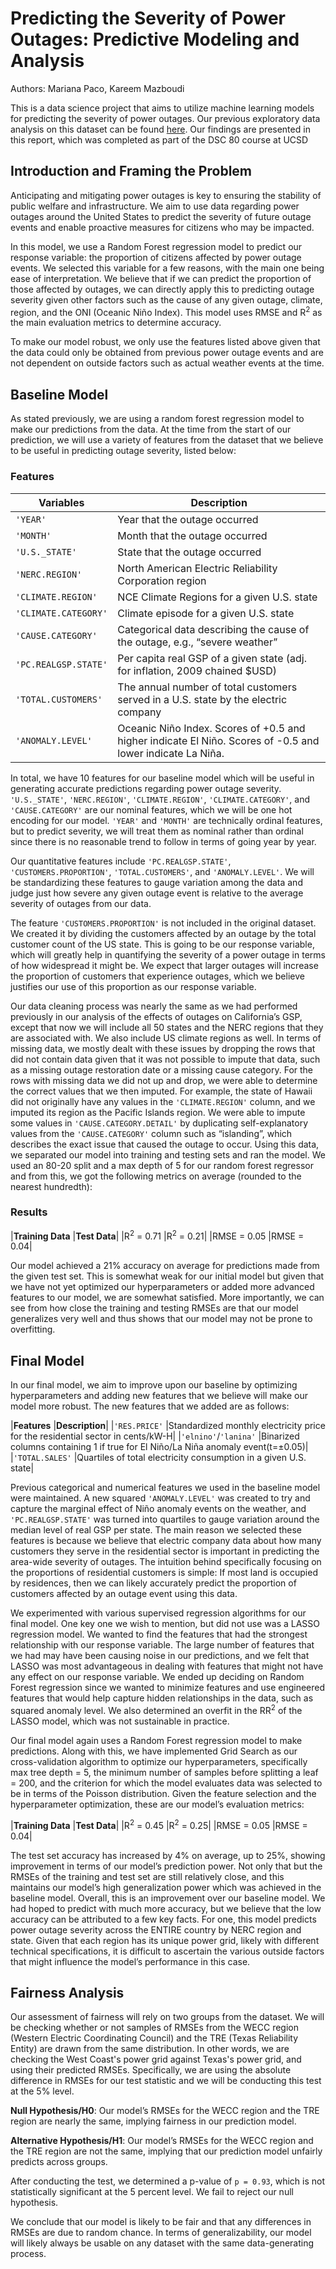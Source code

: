 # Predicting the Severity of Power Outages: Predictive Modeling and Analysis

Authors: Mariana Paco, Kareem Mazboudi

This is a data science project that aims to utilize machine learning models for predicting the severity of power outages. Our previous exploratory data analysis on this dataset can be found [here](https://kareemknowscode.github.io/ca-economy-outages/). Our findings are presented in this report, which was completed as part of the DSC 80 course at UCSD

## Introduction and Framing the Problem
Anticipating and mitigating power outages is key to ensuring the stability of public welfare and infrastructure. We aim to use data regarding power outages around the United States to predict the severity of future outage events and enable proactive measures for citizens who may be impacted. 

In this model, we use a Random Forest regression model to predict our response variable: the proportion of citizens affected by power outage events. We selected this variable for a few reasons, with the main one being ease of interpretation. We believe that if we can predict the proportion of those affected by outages, we can directly apply this to predicting outage severity given other factors such as the cause of any given outage, climate, region, and the ONI (Oceanic Niño Index). This model uses RMSE and R<sup>2</sup> as the main evaluation metrics to determine accuracy.

To make our model robust, we only use the features listed above given that the data could only be obtained from previous power outage events and are not dependent on outside factors such as actual weather events at the time. 

## Baseline Model
As stated previously, we are using a random forest regression model to make our predictions from the data. At the time from the start of our prediction, we will use a variety of features from the dataset that we believe to be useful in predicting outage severity, listed below:

### Features

| **Variables**             | **Description**                                              |
|---------------------------|--------------------------------------------------------------|
| `'YEAR'`                  | Year that the outage occurred                                |
| `'MONTH'`                 | Month that the outage occurred                               |
| `'U.S._STATE'`            | State that the outage occurred                                |
| `'NERC.REGION'`           | North American Electric Reliability Corporation region |
| `'CLIMATE.REGION'`        | NCE Climate Regions for a given U.S. state                   |
| `'CLIMATE.CATEGORY'`      | Climate episode for a given U.S. state                        |
| `'CAUSE.CATEGORY'`        | Categorical data describing the cause of the outage, e.g., “severe weather” |
| `'PC.REALGSP.STATE'`      | Per capita real GSP of a given state (adj. for inflation, 2009 chained $USD) |
| `'TOTAL.CUSTOMERS'`       | The annual number of total customers served in a U.S. state by the electric company |
| `'ANOMALY.LEVEL'`         | Oceanic Niño Index. Scores of +0.5 and higher indicate El Niño. Scores of -0.5 and lower indicate La Niña.|

In total, we have 10 features for our baseline model which will be useful in generating accurate predictions regarding power outage severity. `'U.S._STATE'`, `'NERC.REGION'`, `'CLIMATE.REGION'`, `'CLIMATE.CATEGORY'`, and `'CAUSE.CATEGORY'` are our nominal features, which we will be one hot encoding for our model. `'YEAR'` and `'MONTH'` are technically ordinal features, but to predict severity, we will treat them as nominal rather than ordinal since there is no reasonable trend to follow in terms of going year by year. 

Our quantitative features include `'PC.REALGSP.STATE'`, `'CUSTOMERS.PROPORTION'`, `'TOTAL.CUSTOMERS'`, and `'ANOMALY.LEVEL'`. We will be standardizing these features to gauge variation among the data and judge just how severe any given outage event is relative to the average severity of outages from our data.

The feature `'CUSTOMERS.PROPORTION'` is not included in the original dataset. We created it by dividing the customers affected by an outage by the total customer count of the US state. This is going to be our response variable, which will greatly help in quantifying the severity of a power outage in terms of how widespread it might be. We expect that larger outages will increase the proportion of customers that experience outages, which we believe justifies our use of this proportion as our response variable. 

Our data cleaning process was nearly the same as we had performed previously in our analysis of the effects of outages on California’s GSP, except that now we will include all 50 states and the NERC regions that they are associated with. We also include US climate regions as well. In terms of missing data, we mostly dealt with these issues by dropping the rows that did not contain data given that it was not possible to impute that data, such as a missing outage restoration date or a missing cause category. For the rows with missing data we did not up and drop, we were able to determine the correct values that we then imputed. For example, the state of Hawaii did not originally have any values in the `'CLIMATE.REGION'` column, and we imputed its region as the Pacific Islands region. We were able to impute some values in `'CAUSE.CATEGORY.DETAIL'` by duplicating self-explanatory values from the `'CAUSE.CATEGORY'` column such as “islanding”, which describes the exact issue that caused the outage to occur. 
Using this data, we separated our model into training and testing sets and ran the model. We used an 80-20 split and a max depth of 5 for our random forest regressor and from this, we got the following metrics on average (rounded to the nearest hundredth):

### Results

|**Training Data**				|**Test Data**|
|R<sup>2</sup> = 0.71     |R<sup>2</sup> = 0.21|
|RMSE = 0.05              |RMSE = 0.04|

Our model achieved a 21% accuracy on average for predictions made from the given test set. This is somewhat weak for our initial model but given that we have not yet optimized our hyperparameters or added more advanced features to our model, we are somewhat satisfied. More importantly, we can see from how close the training and testing RMSEs are that our model generalizes very well and thus shows that our model may not be prone to overfitting.

## Final Model 
In our final model, we aim to improve upon our baseline by optimizing hyperparameters and adding new features that we believe will make our model more robust. The new features that we added are as follows:

|**Features**				|**Description**|
|`'RES.PRICE'`      |Standardized monthly electricity price for the residential sector in cents/kW-H|
|`'elnino'`/`'lanina'`              |Binarized columns containing 1 if true for El Niño/La Niña anomaly event(t=±0.05)|
|`'TOTAL.SALES'` |Quartiles of total electricity consumption in a given U.S. state|

Previous categorical and numerical features we used in the baseline model were maintained. A new squared `'ANOMALY.LEVEL'` was created to try and capture the marginal effect of Niño anomaly events on the weather, and `'PC.REALGSP.STATE'` was turned into quartiles to gauge variation around the median level of real GSP per state. The main reason we selected these features is because we believe that electric company data about how many customers they serve in the residential sector is important in predicting the area-wide severity of outages. The intuition behind specifically focusing on the proportions of residential customers is simple: If most land is occupied by residences, then we can likely accurately predict the proportion of customers affected by an outage event using this data. 

We experimented with various supervised regression algorithms for our final model. One key one we wish to mention, but did not use was a LASSO regression model. We wanted to find the features that had the strongest relationship with our response variable. The large number of features that we had may have been causing noise in our predictions, and we felt that LASSO was most advantageous in dealing with features that might not have any effect on our response variable. We ended up deciding on Random Forest regression since we wanted to minimize features and use engineered features that would help capture hidden relationships in the data, such as squared anomaly level. We also determined an overfit in the RR<sup>2</sup> of the LASSO model, which was not sustainable in practice.

Our final model again uses a Random Forest regression model to make predictions. Along with this, we have implemented Grid Search as our cross-validation algorithm to optimize our hyperparameters, specifically max tree depth = 5, the minimum number of samples before splitting a leaf = 200, and the criterion for which the model evaluates data was selected to be in terms of the Poisson distribution. Given the feature selection and the hyperparameter optimization, these are our model’s evaluation metrics:

|**Training Data**				|**Test Data**|
|R<sup>2</sup> = 0.45     |R<sup>2</sup> = 0.25|
|RMSE = 0.05              |RMSE = 0.04|

The test set accuracy has increased by 4% on average, up to 25%, showing improvement in terms of our model’s prediction power. Not only that but the RMSEs of the training and test set are still relatively close, and this maintains our model’s high generalization power which was achieved in the baseline model. Overall, this is an improvement over our baseline model. We had hoped to predict with much more accuracy, but we believe that the low accuracy can be attributed to a few key facts. For one, this model predicts power outage severity across the ENTIRE country by NERC region and state. Given that each region has its unique power grid, likely with different technical specifications, it is difficult to ascertain the various outside factors that might influence the model’s performance in this case. 

## Fairness Analysis

Our assessment of fairness will rely on two groups from the dataset. We will be checking whether or not samples of RMSEs from the WECC region (Western Electric Coordinating Council) and the TRE (Texas Reliability Entity) are drawn from the same distribution. In other words, we are checking the West Coast's power grid against Texas's power grid, and using their predicted RMSEs. Specifically, we are using the absolute difference in RMSEs for our test statistic and we will be conducting this test at the 5% level.

**Null Hypothesis/H0**: Our model’s RMSEs for the WECC region and the TRE region are nearly the same, implying fairness in our prediction model.

**Alternative Hypothesis/H1**: Our model’s RMSEs for the WECC region and the TRE region are not the same, implying that our prediction model unfairly predicts across groups.

After conducting the test, we determined a p-value of `p = 0.93`, which is not statistically significant at the 5 percent level. We fail to reject our null hypothesis. 

We conclude that our model is likely to be fair and that any differences in RMSEs are due to random chance. In terms of generalizability, our model will likely always be usable on any dataset with the same data-generating process.
